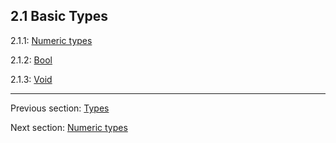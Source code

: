 ## 2.1 Basic Types

2.1.1: [Numeric types](https://github.com/Simn/HaxeManual/tree/master/md/manual/2.1.1-Numeric_types.md)

2.1.2: [Bool](https://github.com/Simn/HaxeManual/tree/master/md/manual/2.1.2-Bool.md)

2.1.3: [Void](https://github.com/Simn/HaxeManual/tree/master/md/manual/2.1.3-Void.md)

---

Previous section: [Types](https://github.com/Simn/HaxeManual/tree/master/md/manual/2-Types.md)

Next section: [Numeric types](https://github.com/Simn/HaxeManual/tree/master/md/manual/2.1.1-Numeric_types.md)